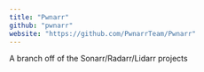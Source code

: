 ```yaml
---
title: "Pwnarr"
github: "pwnarr"
website: "https://github.com/PwnarrTeam/Pwnarr"
---
```


A branch off of the Sonarr/Radarr/Lidarr projects
